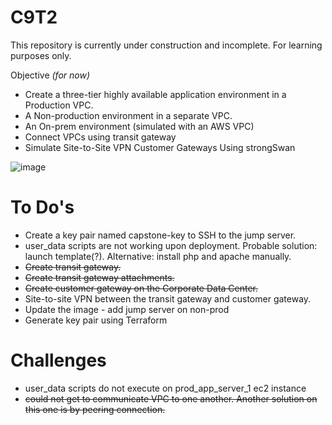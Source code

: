 # C9T2

This repository is currently under construction and incomplete. For learning purposes only.

Objective _(for now)_
- Create a three-tier highly available application environment in a Production VPC.
- A Non-production environment in a separate VPC.
- An On-prem environment (simulated with an AWS VPC)
- Connect VPCs using transit gateway
- Simulate Site-to-Site VPN Customer Gateways Using strongSwan

![image](https://github.com/kalibri-actual/fields-c9t2-capstone/assets/155348375/d6d73526-acbb-4450-ac56-5da6c48ca5d7)

# To Do's
- Create a key pair named capstone-key to SSH to the jump server.
- user_data scripts are not working upon deployment. Probable solution: launch template(?). Alternative: install php and apache manually.
- ~~Create transit gateway.~~
- ~~Create transit gateway attachments.~~
- ~~Create customer gateway on the Corporate Data Center.~~
- Site-to-site VPN between the transit gateway and customer gateway.
- Update the image - add jump server on non-prod
- Generate key pair using Terraform

# Challenges
- user_data scripts do not execute on prod_app_server_1 ec2 instance
- ~~could not get to communicate VPC to one another. Another solution on this one is by peering connection.~~
